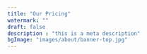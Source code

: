 ```yaml
---
title: "Our Pricing"
watermark: ""
draft: false
description : "this is a meta description"
bgImage: "images/about/banner-top.jpg"
---
```

